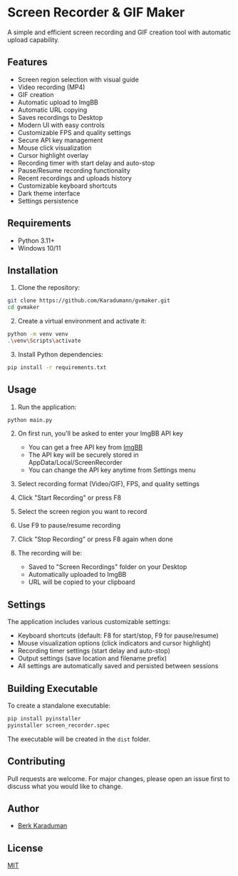 # Screen Recorder & GIF Maker

A simple and efficient screen recording and GIF creation tool with automatic upload capability.

## Features

- Screen region selection with visual guide
- Video recording (MP4)
- GIF creation
- Automatic upload to ImgBB
- Automatic URL copying
- Saves recordings to Desktop
- Modern UI with easy controls
- Customizable FPS and quality settings
- Secure API key management
- Mouse click visualization
- Cursor highlight overlay
- Recording timer with start delay and auto-stop
- Pause/Resume recording functionality
- Recent recordings and uploads history
- Customizable keyboard shortcuts
- Dark theme interface
- Settings persistence

## Requirements

- Python 3.11+
- Windows 10/11

## Installation

1. Clone the repository:
```bash
git clone https://github.com/Karadumann/gvmaker.git
cd gvmaker
```

2. Create a virtual environment and activate it:
```bash
python -m venv venv
.\venv\Scripts\activate
```

3. Install Python dependencies:
```bash
pip install -r requirements.txt
```

## Usage

1. Run the application:
```bash
python main.py
```

2. On first run, you'll be asked to enter your ImgBB API key
   - You can get a free API key from [ImgBB](https://api.imgbb.com/)
   - The API key will be securely stored in AppData/Local/ScreenRecorder
   - You can change the API key anytime from Settings menu

3. Select recording format (Video/GIF), FPS, and quality settings
4. Click "Start Recording" or press F8
5. Select the screen region you want to record
6. Use F9 to pause/resume recording
7. Click "Stop Recording" or press F8 again when done
8. The recording will be:
   - Saved to "Screen Recordings" folder on your Desktop
   - Automatically uploaded to ImgBB
   - URL will be copied to your clipboard

## Settings

The application includes various customizable settings:

- Keyboard shortcuts (default: F8 for start/stop, F9 for pause/resume)
- Mouse visualization options (click indicators and cursor highlight)
- Recording timer settings (start delay and auto-stop)
- Output settings (save location and filename prefix)
- All settings are automatically saved and persisted between sessions

## Building Executable

To create a standalone executable:

```bash
pip install pyinstaller
pyinstaller screen_recorder.spec
```

The executable will be created in the `dist` folder.

## Contributing

Pull requests are welcome. For major changes, please open an issue first to discuss what you would like to change.

## Author

- [Berk Karaduman](https://github.com/Karadumann)

## License

[MIT](LICENSE) 
